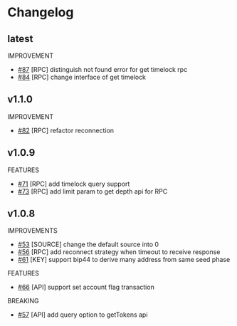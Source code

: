 # Changelog

## latest
IMPROVEMENT
* [\#87](https://github.com/binance-chain/go-sdk/pull/87) [RPC] distinguish not found error for get timelock rpc
* [\#84](https://github.com/binance-chain/go-sdk/pull/84) [RPC] change interface of get timelock


## v1.1.0
IMPROVEMENT
* [\#82](https://github.com/binance-chain/go-sdk/pull/82) [RPC] refactor reconnection

## v1.0.9

FEATURES
* [\#71](https://github.com/binance-chain/go-sdk/pull/71) [RPC] add timelock query support 
* [\#73](https://github.com/binance-chain/go-sdk/pull/73) [RPC] add limit param to get depth api for RPC


## v1.0.8
IMPROVEMENTS
* [\#53](https://github.com/binance-chain/go-sdk/pull/53) [SOURCE] change the default source into 0
* [\#56](https://github.com/binance-chain/go-sdk/pull/56) [RPC] add reconnect strategy when timeout to receive response
* [\#61](https://github.com/binance-chain/go-sdk/pull/61) [KEY] support bip44 to derive many address from same seed phase

FEATURES
* [\#66](https://github.com/binance-chain/go-sdk/pull/66)  [API]  support set account flag transaction

BREAKING
* [\#57](https://github.com/binance-chain/go-sdk/pull/57) [API] add query option to getTokens api
